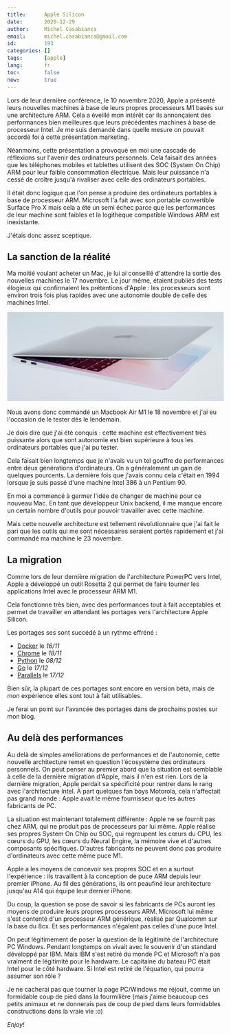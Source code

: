 ```yaml
---
title:      Apple Silicon
date:       2020-12-29
author:     Michel Casabianca
email:      michel.casabianca@gmail.com
id:         193
categories: []
tags:       [apple]
lang:       fr
toc:        false
new:        true
---
```


Lors de leur dernière conférence, le 10 novembre 2020, Apple a présenté leurs nouvelles machines à base de leurs propres processeurs M1 basés sur une architecture ARM. Cela a éveillé mon intérêt car ils annonçaient des performances bien meilleures que leurs précédentes machines à base de processeur Intel. Je me suis demandé dans quelle mesure on pouvait accordé foi à cette présentation marketing.

<!--more-->

Néanmoins, cette présentation a provoqué en moi une cascade de réflexions sur l'avenir des ordinateurs personnels. Cela faisait des années que les téléphones mobiles et tablettes utilisent des SOC (System On Chip) ARM pour leur faible consommation électrique. Mais leur puissance n'a cessé de croître jusqu'à rivaliser avec celle des ordinateurs portables.

Il était donc logique que l'on pense a produire des ordinateurs portables à base de processeur ARM. Microsoft l'a fait avec son portable convertible Surface Pro X mais cela a été un semi échec parce que les performances de leur machine sont faibles et la logithèque compatible Windows ARM est inexistante.

J'étais donc assez sceptique.

## La sanction de la réalité

Ma moitié voulant acheter un Mac, je lui ai conseillé d'attendre la sortie des nouvelles machines le 17 novembre. Le jour même, étaient publiés des tests élogieux qui confirmaient les prétentions d'Apple : les processeurs sont environ trois fois plus rapides avec une autonomie double de celle des machines Intel.

![](apple-silicon.png)

Nous avons donc commandé un Macbook Air M1 le 18 novembre et j'ai eu l'occasion de le tester dés le lendemain.

Je dois dire que j'ai été conquis : cette machine est effectivement très puissante alors que sont autonomie est bien supérieure à tous les ordinateurs portables que j'ai pu tester.

Cela faisait bien longtemps que je n'avais vu un tel gouffre de performances entre deux générations d'ordinateurs. On a généralement un gain de quelques pourcents. La dernière fois que j'avais connu cela c'était en 1994 lorsque je suis passé d'une machine Intel 386 à un Pentium 90.

En moi a commencé à germer l'idée de changer de machine pour ce nouveau Mac. En tant que développeur Unix backend, il me manque encore un certain nombre d'outils pour pouvoir travailler avec cette machine.

Mais cette nouvelle architecture est tellement révolutionnaire que j'ai fait le pari que les outils qui me sont nécessaires seraient portés rapidement et j'ai commandé ma machine le 23 novembre.

## La migration

Comme lors de leur dernière migration de l'architecture PowerPC vers Intel, Apple a développé un outil Rosetta 2 qui permet de faire tourner les applications Intel avec le processeur ARM M1.

Cela fonctionne très bien, avec des performances tout à fait acceptables et permet de travailler en attendant les portages vers l'architecture Apple Silicon.

Les portages ses sont succédé à un rythme effréné :

- [Docker](https://www.docker.com/blog/apple-silicon-m1-chips-and-docker/) le *16/11*
- [Chrome](https://www.01net.com/actualites/google-chrome-87-gagne-en-fluidite-consomme-moins-d-energie-et-supporte-les-mac-m1-2007271.html) le *18/11*
- [Python](https://www.hebergementwebs.com/apple/la-premiere-version-native-de-python-pour-les-appareils-apple-m1-est-lancee) le *08/12*
- [Go](https://blog.golang.org/ports) le *17/12*
- [Parallels](https://www.parallels.com/blogs/parallels-desktop-apple-silicon-mac/) le *17/12*

Bien sûr, la plupart de ces portages sont encore en version béta, mais de mon expérience elles sont tout à fait utilisables.

Je ferai un point sur l'avancée des portages dans de prochains postes sur mon blog.

## Au delà des performances

Au delà de simples améliorations de performances et de l'autonomie, cette nouvelle architecture remet en question l'écosystème des ordinateurs personnels. On peut penser au premier abord que la situation est semblable à celle de la dernière migration d'Apple, mais il n'en est rien. Lors de la dernière migration, Apple perdait sa spécificité pour rentrer dans le rang avec l'architecture Intel. À part quelques fan boys Motorola, cela n'affectait pas grand monde : Apple avait le même fournisseur que les autres fabricants de PC.

La situation est maintenant totalement différente : Apple ne se fournit pas chez ARM, qui ne produit pas de processeurs par lui même. Apple réalise ses propres System On Chip ou SOC, qui regroupent les cœurs du CPU, les cœurs du GPU, les cœurs du Neural Engine, la mémoire vive et d'autres composants spécifiques. D'autres fabricants ne peuvent donc pas produire d'ordinateurs avec cette même puce M1.

Apple a les moyens de concevoir ses propres SOC et en a surtout l'expérience : ils travaillent à la conception de puce ARM depuis leur premier iPhone. Au fil des générations, ils ont peaufiné leur architecture jusqu'au A14 qui équipe leur dernier iPhone.

Du coup, la question se pose de savoir si les fabricants de PCs auront les moyens de produire leurs propres processeurs ARM. Microsoft lui même s'est contenté d'un processeur ARM générique, réalisé par Qualcomm sur la base du 8cx. Et ses performances n'égalent pas celles d'une puce Intel.

On peut légitimement de poser la question de la légitimité de l'architecture PC Windows. Pendant longtemps on vivait avec le souvenir d'un standard développé par IBM. Mais IBM s'est retiré du monde PC et Microsoft n'a pas vraiment de légitimité pour le hardware. Le capitaine du bateau PC était Intel pour le côté hardware. Si Intel est retiré de l'équation, qui pourra assumer son rôle ?

Je ne cacherai pas que tourner la page PC/Windows me réjouit, comme un formidable coup de pied dans la fourmilière (mais j'aime beaucoup ces petits animaux et ne donnerais pas de coup de pied dans leurs formidables constructions dans la vraie vie :o)

*Enjoy!*
